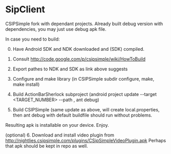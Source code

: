 SipClient
=========

CSIPSimple fork with dependant projects. Already built debug version with dependencies, you may just use debug apk file.

In case you need to build: 

0. Have Android SDK and NDK downloaded and (SDK) compiled.

1. Consult http://code.google.com/p/csipsimple/wiki/HowToBuild

2. Export pathes to NDK and SDK as link above suggests

3. Configure and make library (in CSIPSimple subdir configure, make, make install)

4. Build ActionBarSherlock subproject (android project update --target <TARGET_NUMBER> --path <YOUR PATH TO PROJECT>, ant debug)

5. Build CSIPSimple (same update as above, will create local.properties, then ant debug with default buildfile should run without problems.

Resulting apk is installable on your device. Enjoy.

(optional) 6. Download and install video plugin from http://nightlies.csipsimple.com/plugins/CSipSimpleVideoPlugin.apk
Perhaps that apk should be kept in repo as well.
